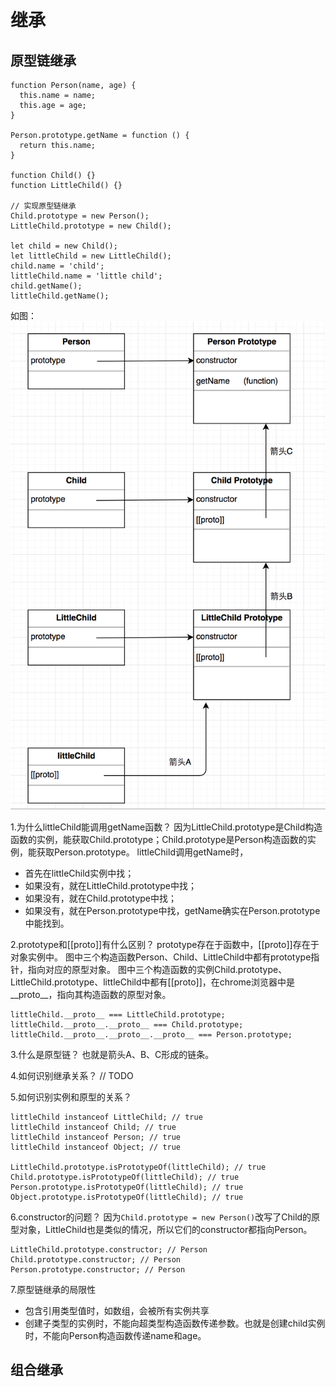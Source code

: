 # 继承

## 原型链继承

    function Person(name, age) {
      this.name = name;
      this.age = age;
    }

    Person.prototype.getName = function () {
      return this.name;
    }

    function Child() {}
    function LittleChild() {}

    // 实现原型链继承
    Child.prototype = new Person();
    LittleChild.prototype = new Child();

    let child = new Child();
    let littleChild = new LittleChild();
    child.name = 'child';
    littleChild.name = 'little child';
    child.getName();
    littleChild.getName();

如图：
![](/assets/inherit.png)

1.为什么littleChild能调用getName函数？
因为LittleChild.prototype是Child构造函数的实例，能获取Child.prototype；Child.prototype是Person构造函数的实例，能获取Person.prototype。
littleChild调用getName时，
* 首先在littleChild实例中找；
* 如果没有，就在LittleChild.prototype中找；
* 如果没有，就在Child.prototype中找；
* 如果没有，就在Person.prototype中找，getName确实在Person.prototype中能找到。

2.prototype和[[proto]]有什么区别？
prototype存在于函数中，[[proto]]存在于对象实例中。
图中三个构造函数Person、Child、LittleChild中都有prototype指针，指向对应的原型对象。
图中三个构造函数的实例Child.prototype、LittleChild.prototype、littleChild中都有[[proto]]，在chrome浏览器中是__proto__，指向其构造函数的原型对象。

    littleChild.__proto__ === LittleChild.prototype;
    littleChild.__proto__.__proto__ === Child.prototype;
    littleChild.__proto__.__proto__.__proto__ === Person.prototype;

3.什么是原型链？
也就是箭头A、B、C形成的链条。

4.如何识别继承关系？
// TODO

5.如何识别实例和原型的关系？

    littleChild instanceof LittleChild; // true
    littleChild instanceof Child; // true
    littleChild instanceof Person; // true
    littleChild instanceof Object; // true

    LittleChild.prototype.isPrototypeOf(littleChild); // true
    Child.prototype.isPrototypeOf(littleChild); // true
    Person.prototype.isPrototypeOf(littleChild); // true
    Object.prototype.isPrototypeOf(littleChild); // true

6.constructor的问题？
因为`Child.prototype = new Person()`改写了Child的原型对象，LittleChild也是类似的情况，所以它们的constructor都指向Person。

    LittleChild.prototype.constructor; // Person
    Child.prototype.constructor; // Person
    Person.prototype.constructor; // Person
    
7.原型链继承的局限性
* 包含引用类型值时，如数组，会被所有实例共享
* 创建子类型的实例时，不能向超类型构造函数传递参数。也就是创建child实例时，不能向Person构造函数传递name和age。


## 组合继承

